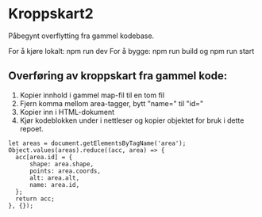 # Kroppskart2

Påbegynt overflytting fra gammel kodebase.

For å kjøre lokalt: npm run dev
For å bygge: npm run build og npm run start

## Overføring av kroppskart fra gammel kode:

1. Kopier innhold i gammel map-fil til en tom fil
2. Fjern komma mellom area-tagger, bytt "name=" til "id="
3. Kopier inn i HTML-dokument
4. Kjør kodeblokken under i nettleser og kopier objektet for bruk i dette repoet.

```
let areas = document.getElementsByTagName('area');
Object.values(areas).reduce((acc, area) => {
  acc[area.id] = {
      shape: area.shape,
      points: area.coords,
      alt: area.alt,
      name: area.id,
  };
  return acc;
}, {});
```
